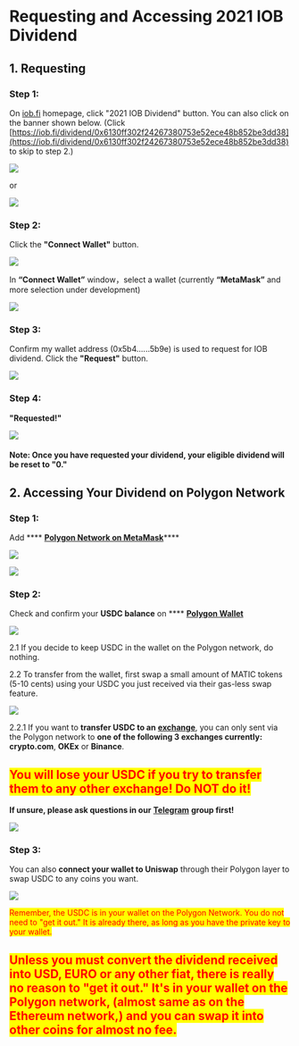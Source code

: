 # Requesting and Accessing 2021 IOB Dividend

## 1. Requesting

### Step 1:&#x20;

On [iob.fi](https://iob.fi) homepage, click "2021 IOB Dividend" button. You can also click on the banner shown below. (Click [https://iob.fi/dividend/0x6130ff302f24267380753e52ece48b852be3dd38](https://iob.fi/dividend/0x6130ff302f24267380753e52ece48b852be3dd38) to skip to step 2.)

![](../.gitbook/assets/WechatIMG3.png)

or

![](<../.gitbook/assets/截屏2022-01-19 下午3.21.52.png>)

### Step 2:&#x20;

Click the **"Connect Wallet"** button.

![](../.gitbook/assets/WX20220105-150257@2x.png)

In **“Connect Wallet”** window，select a wallet (currently **“MetaMask”** and more selection under development)

![](../.gitbook/assets/%E5%9B%BE%E7%89%87.png)

### Step 3: &#x20;

Confirm my wallet address (0x5b4......5b9e) is used to request for IOB dividend. Click the **"Request"** button.

![](../.gitbook/assets/WX20220105-154325@2x.png)

### Step 4: &#x20;

**"Requested!"**&#x20;

![](<../.gitbook/assets/1641367146742 (1).jpg>)

#### **Note: Once you have requested your dividend, your eligible dividend will be reset to "0."**

## **2. Accessing Your Dividend on Polygon Network**

### Step 1:&#x20;

Add **** [**Polygon Network on MetaMask**](https://docs.polygon.technology/docs/develop/metamask/config-polygon-on-metamask/)****

****![](../.gitbook/assets/wallet-faq-1.webp)****

****![](../.gitbook/assets/wallet-faq-2.webp)****

### Step 2:&#x20;

Check and confirm your **USDC balance** on **** [**Polygon Wallet**](https://wallet.polygon.technology)

![](<../.gitbook/assets/1 (1).png>)

2.1 If you decide to keep USDC in the wallet on the Polygon network, do nothing.



2.2 To transfer from the wallet, first swap a small amount of MATIC tokens (5-10 cents) using your USDC you just received via their gas-less swap feature.

![](<../.gitbook/assets/2 (1).png>)

2.2.1 If you want to **transfer USDC to an** [**exchange**](https://docs.polygon.technology/docs/faq/wallet-bridge-faq/#what-are-the-list-of-supported-exchanges-on-polygon), you can only sent via the Polygon network to **one of the following 3 exchanges currently: crypto.com**, **OKEx** or **Binance**.&#x20;

## <mark style="color:red;">**You will lose your USDC if you try to transfer them to any other exchange! Do NOT do it!**</mark>&#x20;

**If unsure, please ask questions in our** [**Telegram**](https://t.me/+Swx7dK5JMJfBcXBm) **group first!**

![](<../.gitbook/assets/截屏2022-01-19 下午1.27.12.png>)

### Step 3:

You can also **connect your wallet to Uniswap** through their Polygon layer to swap USDC to any coins you want.

![](<../.gitbook/assets/截屏2022-01-19 下午4.17.00.png>)

<mark style="color:red;">Remember, the USDC is in your wallet on the Polygon Network. You do not need to "get it out." It is already there, as long as you have the private key to your wallet.</mark>&#x20;

## <mark style="color:red;">Unless you must convert the dividend received into USD, EURO or any other fiat, there is really no reason to "get it out." It's in your wallet on the Polygon network, (almost same as on the Ethereum network,) and you can swap it into other coins for almost no fee.</mark>
